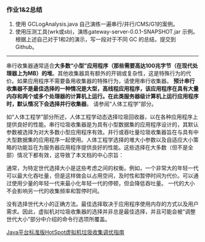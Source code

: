 ### 作业1&2总结
1. 使用 GCLogAnalysis.java 自己演练一遍串行/并行/CMS/G1的案例。 
2. 使用压测工具(wrk或sb)，演练gateway-server-0.0.1-SNAPSHOT.jar 示例。 
根据上述自己对于1和2的演示，写一段对于不同 GC 的总结，提交到 Github。
---


串行收集器通常适合**大多数“小型”应用程序（那些需要高达100兆字节（在现代处理器上为MB）的堆**。其他收集器具有额外的开销或复杂性，这是特殊行为的代价。如果应用程序不需要备用收集器的特殊行为，请使用串行收集器。 **预计串行收集器不是最佳选择的一种情况是大型，高线程应用程序，该应用程序在具有大量内存和两个或多个处理器的计算机上运行。在此类服务器级计算机上运行应用程序时，默认情况下会选择并行收集器**。 请参阅“人体工程学”部分。


如“人体工程学”部分所述，人体工程学动态选择垃圾回收器，以在各种应用程序上提供良好的性能。串行垃圾收集器是为具有小型数据集的应用程序设计的，其默认参数被选择为对大多数小型应用程序有效。并行或吞吐量垃圾收集器旨在与具有中大型数据集的应用程序一起使用。人体工程学选择的堆大小参数以及自适应大小策略的功能旨在为服务器应用程序提供良好的性能。这些选择在大多数（但不是全部）情况下都有效，这导致了本文档的中心宗旨：

通常，为特定世代选择大小是这些考虑之间的权衡。例如，一个非常大的年轻一代可以最大化吞吐量，但是这样做会以占用空间，及时性和暂停时间为代价。可以通过使用少量的年轻一代来最小化年轻一代的停顿，但会降低吞吐量。 一代的大小不会影响另一代的收集频率和暂停时间。

没有选择世代大小的正确方法。最佳选择取决于应用程序使用内存的方式以及用户需求。因此，虚拟机对垃圾收集器的选择并非总是最佳选择，并且可能会被“调整世代大小”部分中介绍的命令行选项所覆盖。

[Java平台标准版HotSpot虚拟机垃圾收集调优指南](https://docs.oracle.com/javase/8/docs/technotes/guides/vm/gctuning/toc.html)
